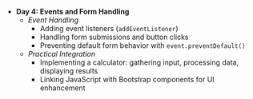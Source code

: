 - **Day 4: Events and Form Handling**
  - *Event Handling*
    - Adding event listeners (`addEventListener`)
    - Handling form submissions and button clicks
    - Preventing default form behavior with `event.preventDefault()`
  - *Practical Integration*
    - Implementing a calculator: gathering input, processing data, displaying results
    - Linking JavaScript with Bootstrap components for UI enhancement
